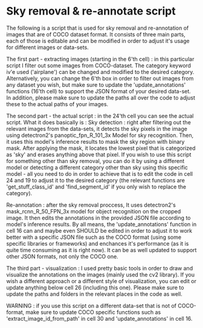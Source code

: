 # Sky removal & re-annotate script
The following is a script that is used for sky removal and re-annotation of images that are of COCO dataset format. 
It consists of three main parts, each of those is editable and can be modified in order to adjust it's usage for different images or data-sets. 

The first part - extracting images (starting in the 6'th cell) :
in this particular script I filter out some images from COCO-dataset. The category keyword iv'e used ('airplane') can be changed and modified to the desired category. Alternatively, you can change the 6'th box in order to filter out images from any dataset you wish, but make sure to update the 'update_annotations' functions (16'th cell) to support the JSON format of your desired data-set. 
In addition, please make sure to update the paths all over the code to adjust these to the actual paths of your images.  

The second part - the actual script : 
in the 24'th cell you can see the actual script. What it does basically is : 
Sky detection :
right after filtering out the relevant images from the data-sets, it detects the sky pixels in the image 
using detectron2's panoptic_fpn_R_101_3x Model for sky recognition. Then, it uses this model's inference results to mask the sky region with binary mask. After applying the mask, it locates the lowest pixel that is categorized as 'sky' and erases anything above that pixel. 
If you wish to use this script for something other than sky removal, you can do it by using a different model or detecting a different category other than sky using this specific model - all you need to do in order to achieve that is to edit the code in cell 24 and 19 to adjust it to the desired category (the relevant functions are 'get_stuff_class_id' and 'find_segment_id' if you only wish to replace the category).

Re-annotation : 
after the sky removal proccess, It uses detectron2's mask_rcnn_R_50_FPN_3x model for object recognition on the cropped image. It then edits the annotations in the provided JSON file according to model's inference results. By all means, the 'update_annotations' function in cell 16 can and maybe even SHOULD be edited in order to adjust it to work better with a specific JSON file such as the COCO format (using some specific libraries or frameworks) and enchances it's performance (as it is quite time consuming as it is right now). It can be as well updated to support other JSON formats, not only the COCO one. 

The third part - visualization : 
I used pretty basic tools in order to draw and visualize the annotations on the images (mainly used the cv2 library). If you wish a different approach or a different style of visualization, you can edit or update anything below cell 26 (including this one). Please make sure to update the paths and folders in the relevant places in the code as well.

WARNING : 
if you use this script on a different data-set that is not of COCO-format, make sure to update COCO specific functions such as 'extract_image_id_from_path' in cell 30 and 'update_annotations' in cell 16.






